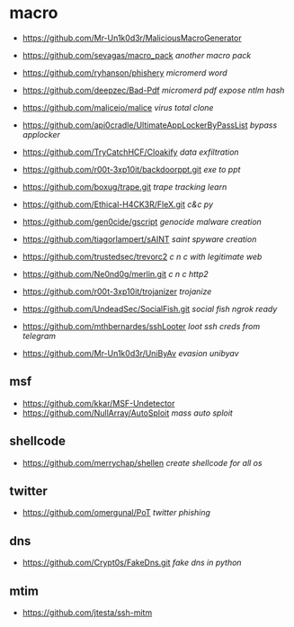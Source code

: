 # macro
* https://github.com/Mr-Un1k0d3r/MaliciousMacroGenerator
* https://github.com/sevagas/macro_pack _another macro pack_
* https://github.com/ryhanson/phishery _micromerd word_ 
* https://github.com/deepzec/Bad-Pdf _micromerd pdf expose ntlm hash_

* https://github.com/maliceio/malice _virus total clone_
* https://github.com/api0cradle/UltimateAppLockerByPassList _bypass applocker_
* https://github.com/TryCatchHCF/Cloakify _data exfiltration_
* https://github.com/r00t-3xp10it/backdoorppt.git _exe to ppt_
* https://github.com/boxug/trape.git _trape tracking learn_
* https://github.com/Ethical-H4CK3R/FleX.git _c&c py_
* https://github.com/gen0cide/gscript _genocide malware creation_
* https://github.com/tiagorlampert/sAINT _saint spyware creation_
* https://github.com/trustedsec/trevorc2 _c n c with legitimate web_
* https://github.com/Ne0nd0g/merlin.git _c n c http2_
* https://github.com/r00t-3xp10it/trojanizer _trojanize_
* https://github.com/UndeadSec/SocialFish.git _social fish ngrok ready_
* https://github.com/mthbernardes/sshLooter _loot ssh creds from telegram_
* https://github.com/Mr-Un1k0d3r/UniByAv _evasion unibyav_

## msf 
* https://github.com/kkar/MSF-Undetector
* https://github.com/NullArray/AutoSploit _mass auto sploit_

## shellcode
* https://github.com/merrychap/shellen _create shellcode for all os_

## twitter
* https://github.com/omergunal/PoT _twitter phishing_

## dns
* https://github.com/Crypt0s/FakeDns.git _fake dns in python_

## mtim
* https://github.com/jtesta/ssh-mitm
